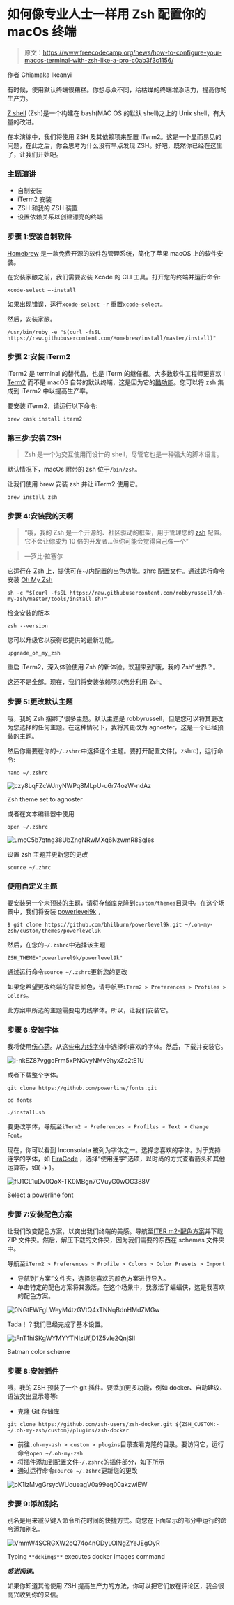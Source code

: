 # 如何像专业人士一样用 Zsh 配置你的 macOs 终端

> 原文：<https://www.freecodecamp.org/news/how-to-configure-your-macos-terminal-with-zsh-like-a-pro-c0ab3f3c1156/>

作者 Chiamaka Ikeanyi

有时候，使用默认终端很糟糕。你想与众不同，给枯燥的终端增添活力，提高你的生产力。

[Z shell](https://en.wikipedia.org/wiki/Z_shell) (Zsh)是一个构建在 bash(MAC OS 的默认 shell)之上的 Unix shell，有大量的改进。

在本演练中，我们将使用 ZSH 及其依赖项来配置 iTerm2。这是一个显而易见的问题，在此之后，你会思考为什么没有早点发现 ZSH。好吧，既然你已经在这里了，让我们开始吧。

### 主题演讲

*   自制安装
*   iTerm2 安装
*   ZSH 和我的 ZSH 装置
*   设置依赖关系以创建漂亮的终端

### 步骤 1:安装自制软件

[Homebrew](https://brew.sh/) 是一款免费开源的软件包管理系统，简化了苹果 macOS 上的软件安装。

在安装家酿之前，我们需要安装 Xcode 的 CLI 工具。打开您的终端并运行命令:

```
xcode-select —-install
```

如果出现错误，运行`xcode-select -r` 重置`xcode-select`。

然后，安装家酿。

```
/usr/bin/ruby -e "$(curl -fsSL https://raw.githubusercontent.com/Homebrew/install/master/install)" 
```

### 步骤 2:安装 iTerm2

iTerm2 是 terminal 的替代品，也是 iTerm 的继任者。大多数软件工程师更喜欢 i [Term2](https://www.iterm2.com/) 而不是 macOS 自带的默认终端，这是因为它的[酷功能](https://www.iterm2.com/features.html)。您可以将 zsh 集成到 iTerm2 中以提高生产率。

要安装 iTerm2，请运行以下命令:

```
brew cask install iterm2
```

### 第三步:安装 ZSH

> Zsh 是一个为交互使用而设计的 shell，尽管它也是一种强大的脚本语言。

默认情况下，macOs 附带的 zsh 位于`/bin/zsh`。

让我们使用 brew 安装 zsh 并让 iTerm2 使用它。

```
brew install zsh
```

### 步骤 4:安装我的天啊

> “哦，我的 Zsh 是一个开源的、社区驱动的框架，用于管理您的 [zsh](https://www.zsh.org/) 配置。它不会让你成为 10 倍的开发者…但你可能会觉得自己像一个”

> —罗比·拉塞尔

它运行在 Zsh 上，提供可在~/内配置的出色功能。zhrc 配置文件。通过运行命令安装 [Oh My Zsh](https://github.com/robbyrussell/oh-my-zsh)

```
sh -c "$(curl -fsSL https://raw.githubusercontent.com/robbyrussell/oh-my-zsh/master/tools/install.sh)"
```

检查安装的版本

```
zsh --version
```

您可以升级它以获得它提供的最新功能。

```
upgrade_oh_my_zsh
```

重启 iTerm2，深入体验使用 Zsh 的新体验。欢迎来到“哦，我的 Zsh”世界？。

这还不是全部。现在，我们将安装依赖项以充分利用 Zsh。

### 步骤 5:更改默认主题

哦，我的 Zsh 捆绑了很多主题。默认主题是 robbyrussell，但是您可以将其更改为您选择的任何主题。在这种情况下，我将其更改为 agnoster，这是一个已经预装的主题。

然后你需要在你的`~/.zshrc`中选择这个主题。要打开配置文件(。zshrc)，运行命令:

```
nano ~/.zshrc
```

![czy8LqFZcWJnyNWPq8MLpU-u6r74ozW-ndAz](img/5e7350bfcdb1abef3d854aac5b709acd.png)

Zsh theme set to agnoster

或者在文本编辑器中使用

```
open ~/.zshrc
```

![umcC5b7qtng38UbZngNRwMXq6NzwmR8SqIes](img/e5af17ac535f662e9d827cf735154306.png)

设置 zsh 主题并更新您的更改

```
source ~/.zhrc
```

### 使用自定义主题

要安装另一个未预装的主题，请将存储库克隆到`custom/themes`目录中。在这个场景中，我们将安装 [powerlevel9k](https://github.com/bhilburn/powerlevel9k/wiki/Install-Instructions#option-2-install-for-oh-my-zsh) ，

```
$ git clone https://github.com/bhilburn/powerlevel9k.git ~/.oh-my-zsh/custom/themes/powerlevel9k
```

然后，在您的`~/.zshrc`中选择该主题

```
ZSH_THEME="powerlevel9k/powerlevel9k"
```

通过运行命令`source ~/.zshrc`更新您的更改

如果您希望更改终端的背景颜色，请导航至`iTerm2 > Preferences > Profiles > Colors`。

此方案中所选的主题需要电力线字体。所以，让我们安装它。

### 步骤 6:安装字体

我将使用[伤心药](https://github.com/powerline/fonts/tree/master/Inconsolata)。从这些[电力线字体](https://github.com/powerline/fonts)中选择你喜欢的字体。然后，下载并安装它。

![l-nkEZ87vggoFrm5xPNGvyNMv9hyxZc2tE1U](img/79c4ba9cbfefe4e7fbaa0b13be8ad1ec.png)

或者下载整个字体。

```
git clone https://github.com/powerline/fonts.git

cd fonts

./install.sh
```

要更改字体，导航至`iTerm2 > Preferences > Profiles > Text > Change Font`。

现在，你可以看到 Inconsolata 被列为字体之一。选择您喜欢的字体。对于支持连字的字体，如 [FiraCode](https://github.com/tonsky/FiraCode) ，选择“使用连字”选项，以时尚的方式查看箭头和其他运算符，如( **→** )。

![flJ1CL1uDv0QoX-TK0MBgn7CVuyG0wOG388V](img/d4576df335367835eb80a9ba1f70f9dc.png)

Select a powerline font

### 步骤 7:安装配色方案

让我们改变配色方案，以突出我们终端的美感。导航至[ITER m2-配色方案](https://github.com/mbadolato/iTerm2-Color-Schemes)并下载 ZIP 文件夹。然后，解压下载的文件夹，因为我们需要的东西在 schemes 文件夹中。

导航至`iTerm2 > Preferences > Profile > Colors > Color Presets > Import`

*   导航到“方案”文件夹，选择您喜欢的颜色方案进行导入。
*   单击特定的配色方案将其激活。在这个场景中，我激活了蝙蝠侠，这是我喜欢的配色方案。

![0NGtEWFgLWeyM4tzGVtQ4xTNNqBdnHMdZMGw](img/f279b99a455cdcc820872602197a0e76.png)

Tada！？我们已经完成了基本设置。

![tFnT1hiSKgWYMYYTNIzUfjD1Z5vIe2QnjSlI](img/f32bec1389220a2f0dac7639f8d135ac.png)

Batman color scheme

### 步骤 8:安装插件

哦，我的 ZSH 预装了一个 git 插件。要添加更多功能，例如 docker、自动建议、语法突出显示等等:

*   克隆 Git 存储库

```
git clone https://github.com/zsh-users/zsh-docker.git ${ZSH_CUSTOM:-~/.oh-my-zsh/custom}/plugins/zsh-docker
```

*   前往`.oh-my-zsh > custom > plugins`目录查看克隆的目录。要访问它，运行命令`open ~/.oh-my-zsh`
*   将插件添加到配置文件`~/.zshrc`的插件部分，如下所示
*   通过运行命令`source ~/.zshrc`更新您的更改

![oK1lzMvgGrsycWUoueagV0a99eq00akzwiEW](img/93d2d91b00bfd7482c30bcee860d367b.png)

### 步骤 9:添加别名

别名是用来减少键入命令所花时间的快捷方式。向您在下面显示的部分中运行的命令添加别名。

![VmmW4SCRGXW2cQ74o4nODyLOlNgZYeJEgOyR](img/29d6dcd5b5dd3ff101c941eae09cfc5e.png)

Typing `**dckimgs**` executes docker images command

***感谢阅读*。**

如果你知道其他使用 ZSH 提高生产力的方法，你可以把它们放在评论区，我会很高兴收到你的来信。